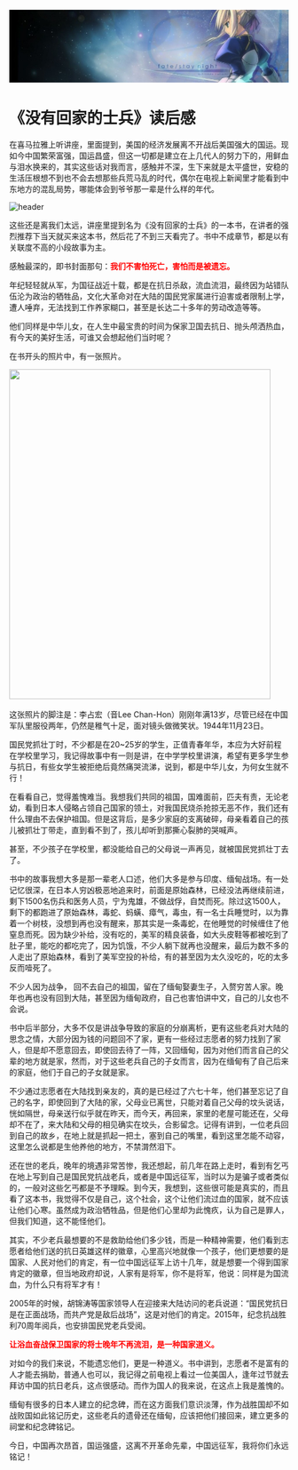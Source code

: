 [![header](../../../assets/header01.jpg)](https://yuenshome.github.io)

# 《没有回家的士兵》读后感

在喜马拉雅上听讲座，里面提到，美国的经济发展离不开战后美国强大的国运。现如今中国繁荣富强，国运昌盛，但这一切都是建立在上几代人的努力下的，用鲜血与泪水换来的，其实这些话对我而言，感触并不深，生下来就是太平盛世，安稳的生活压根想不到也不会去想那些兵荒马乱的时代，偶尔在电视上新闻里才能看到中东地方的混乱局势，哪能体会到爷爷那一辈是什么样的年代。

![header](./assets/homesick_soldiers.png)

这些还是离我们太远，讲座里提到名为《没有回家的士兵》的一本书，在讲者的强烈推荐下当天就买来这本书，然后花了不到三天看完了。书中不成章节，都是以有关联度不高的小段故事为主。<!--more-->

感触最深的，即书封面那句：<span style="color: #ff0000;"><strong>我们不害怕死亡，害怕而是被遗忘。</strong></span>

年纪轻轻就从军，为国征战近十载，都是在抗日杀敌，流血流泪，最终因为站错队伍沦为政治的牺牲品，文化大革命对在大陆的国民党家属进行迫害或者限制上学，遭人唾弃，无法找到工作养家糊口，甚至是长达二十多年的劳动改造等等。

他们同样是中华儿女，在人生中最宝贵的时间为保家卫国去抗日、抛头颅洒热血，有今天的美好生活，可谁又会想起他们当时呢？

在书开头的照片中，有一张照片。

<img class="aligncenter" src="http://yuenshome-wordpress.stor.sinaapp.com/uploads/2018/06/child.png" alt="" width="471" height="594" />

这张照片的脚注是：李占宏（音Lee Chan-Hon）刚刚年满13岁，尽管已经在中国军队里服役两年，仍然是稚气十足，面对镜头做微笑状。1944年11月23日。

国民党抓壮丁时，不少都是在20~25岁的学生，正值青春年华，本应为大好前程在学校里学习，我记得故事中有一则是讲，在中学学校里讲演，希望有更多学生参与抗日，有些女学生被拒绝后竟然痛哭流涕，说到，都是中华儿女，为何女生就不行！

在看看自己，觉得羞愧难当。我想我们共同的祖国，国难面前，匹夫有责，无论老幼，看到日本人侵略占领自己国家的领土，对我国民烧杀抢掠无恶不作，我们还有什么理由不去保护祖国。但是这背后，是多少家庭的支离破碎，母亲看着自己的孩儿被抓壮丁带走，直到看不到了，孩儿却听到那撕心裂肺的哭喊声。

甚至，不少孩子在学校里，都没能给自己的父母说一声再见，就被国民党抓壮丁去了。

书中的故事我想大多是那一辈老人口述，他们大多是参与印度、缅甸战场。有一处记忆很深，在日本人穷凶极恶地追来时，前面是原始森林，已经没法再继续前进，剩下1500名伤兵和医务人员，宁为鬼雄，不做战俘，自焚而死。除过这1500人，剩下的都跑进了原始森林，毒蛇、蚂蟥、瘴气，毒虫，有一名士兵睡觉时，以为靠着一个树枝，没想到再也没有醒来，那其实是一条毒蛇，在他睡觉的时候缠住了他窒息而死。因为缺少补给，没有吃的，美军的精良装备，如大头皮鞋等都被吃到了肚子里，能吃的都吃完了，因为饥饿，不少人躺下就再也没醒来，最后为数不多的人走出了原始森林，看到了美军空投的补给，有的甚至因为太久没吃的，吃的太多反而噎死了。

不少人因为战争， 回不去自己的祖国，留在了缅甸娶妻生子，入赘穷苦人家。晚年也再也没有回到大陆，甚至因为缅甸政府，自己也害怕讲中文，自己的儿女也不会说。

书中后半部分，大多不仅是讲战争导致的家庭的分崩离析，更有这些老兵对大陆的思念之情，大部分因为钱的问题回不了家，更有一些经过志愿者的努力找到了家人，但是却不愿意回去，即使回去待了一阵，又回缅甸，因为对他们而言自己的父辈的地方就是家，然而，对于这些老兵自己的子女而言，因为在缅甸有了自己后来的家庭，他们于自己的子女就是家。

不少通过志愿者在大陆找到亲友的，真的是已经过了六七十年，他们甚至忘记了自己的名字，即使回到了大陆的家，父母业已离世，只能对着自己父母的坟头说话，恍如隔世，母亲送行似乎就在昨天，而今天，再回来，家里的老屋可能还在，父母却不在了，来大陆和父母的相见确实在坟头，合影留念。记得有讲到，一位老兵回到自己的故乡，在地上就是抓起一把土，塞到自己的嘴里，看到这里怎能不动容，这里怎么说都是生他养他的地方，不禁潸然泪下。

还在世的老兵，晚年的境遇非常苦惨，我还想起，前几年在路上走时，看到有乞丐在地上写到自己是国民党抗战老兵，或者是中国远征军，当时以为是骗子或者类似的，一般对这些乞丐都是不予理睬。到今天，我想到，这些很可能是真实的，而且看了这本书，我觉得不仅是自己，这个社会，这个让他们流过血的国家，就不应该让他们心寒。虽然成为政治牺牲品，但是他们心里却为此愧疚，认为自己是罪人，但我们知道，这不能怪他们。

其实，不少老兵最想要的不是救助给他们多少钱，而是一种精神需要，他们看到志愿者给他们送的抗日英雄这样的徽章，心里高兴地就像一个孩子，他们更想要的是国家、人民对他们的肯定，有一位中国远征军上访十几年，就是想要一个得到国家肯定的徽章，但当地政府却说，人家有是将军，你不是将军，他说：同样是为国流血，为什么只有将军才有！

2005年的时候，胡锦涛等国家领导人在迎接来大陆访问的老兵说道：“国民党抗日是在正面战场，而共产党是敌后战场”，这是对他们的肯定。2015年，纪念抗战胜利70周年阅兵，也安排国民党老兵受阅。

<strong><span style="color: #ff0000;">让浴血奋战保卫国家的将士晚年不再流泪，是一种国家道义。</span></strong>

对如今的我们来说，不能遗忘他们，更是一种道义。书中讲到，志愿者不是富有的人才能去捐助，普通人也可以，我记得之前电视上看过一位美国人，逢年过节就去拜访中国的抗日老兵，这点很感动。而作为国人的我来说，在这点上我是羞愧的。

缅甸有很多的日本人建立的纪念碑，而在这方面我们意识淡薄，作为战胜国却不如战败国如此铭记历史，这些老兵的遗骨还在缅甸，应该把他们接回来，建立更多的祠堂和纪念碑铭记。

今日，中国再次昂首，国运强盛，这离不开革命先辈，中国远征军，我将你们永远铭记！

<audio style="display: none;" controls="controls"></audio>

<audio style="display: none;" controls="controls"></audio>

<audio style="display: none;" controls="controls"></audio>

<audio style="display: none;" controls="controls"></audio>
